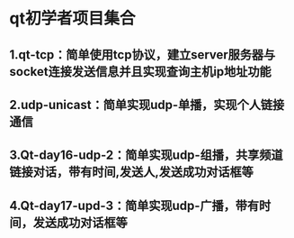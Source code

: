 # qt初学者项目集合


## 1.qt-tcp：简单使用tcp协议，建立server服务器与socket连接发送信息并且实现查询主机ip地址功能 

## 2.udp-unicast：简单实现udp-单播，实现个人链接通信

## 3.Qt-day16-udp-2：简单实现udp-组播，共享频道链接对话，带有时间,发送人,发送成功对话框等

## 4.Qt-day17-upd-3：简单实现udp-广播，带有时间，发送成功对话框等
